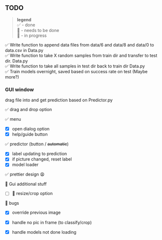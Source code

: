 ## TODO
> **legend** <br> 
✅ - done <br>
🔳 - needs to be done<br>
💬 - in progress<br>

✅ Write function to append data files from data/6 and data/8 and data/0 to data.csv in Data.py<br>
✅ Write function to take X random samples from train dir and transfer to test dir. Data.py<br>
✅ Write function to take all samples in test dir back to train dir Data.py <br>
✅ Train models overnight, saved based on success rate on test (Maybe more?) <br>

### GUI window 
drag file into and get prediction based on Predictor.py <br>

✅ drag and drop option 

✅ menu
- [x] open dialog option
- [x] help/guide button <br>

✅ predictor (button / ~~automatic~~) 
- [x] label updating to prediction
- [x] if picture changed, reset label
- [x] model loader

✅  prettier design 😩

💬 Gui additional stuff
- [ ] 💬 resize/crop option

💬 bugs  
- [x] override previous image
- [x] handle no pic in frame (to classify/crop)
- [x] handle models not done loading

